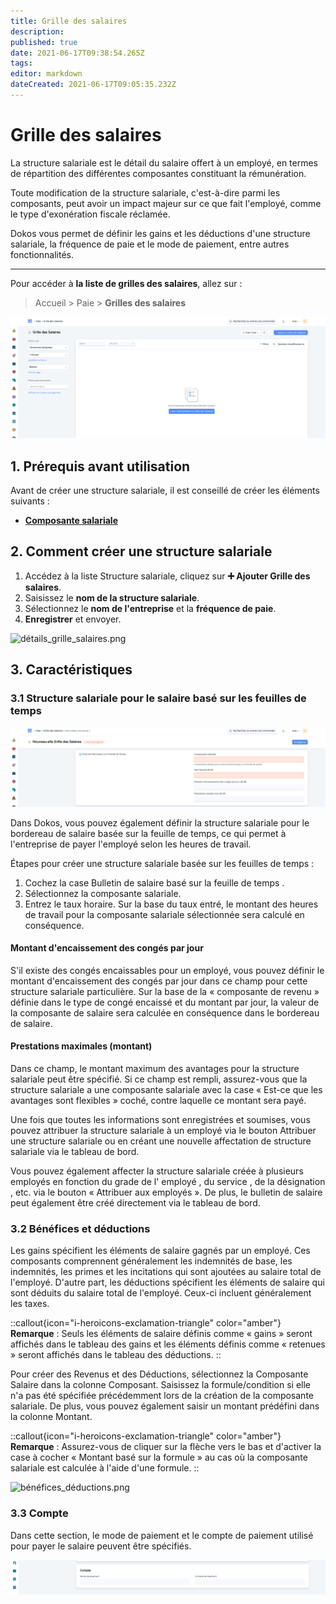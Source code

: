 ```yaml
---
title: Grille des salaires
description: 
published: true
date: 2021-06-17T09:38:54.265Z
tags: 
editor: markdown
dateCreated: 2021-06-17T09:05:35.232Z
---
```


# Grille des salaires

La structure salariale est le détail du salaire offert à un employé, en termes de répartition des différentes composantes constituant la rémunération.

Toute modification de la structure salariale, c'est-à-dire parmi les composants, peut avoir un impact majeur sur ce que fait l'employé, comme le type d'exonération fiscale réclamée.

Dokos vous permet de définir les gains et les déductions d'une structure salariale, la fréquence de paie et le mode de paiement, entre autres fonctionnalités.

---

Pour accéder à **la liste de grilles des salaires**, allez sur :

> Accueil > Paie > **Grilles des salaires**

![liste.png](/content/payroll/salary-structure/liste.png)

## 1. Prérequis avant utilisation

Avant de créer une structure salariale, il est conseillé de créer les éléments suivants :

- **[Composante salariale](/dokos/hrms/paie/salary-component)**

## 2. Comment créer une structure salariale

1. Accédez à la liste Structure salariale, cliquez sur **:heavy_plus_sign: Ajouter Grille des salaires**.
2. Saisissez le **nom de la structure salariale**.
3. Sélectionnez le **nom de l'entreprise** et la **fréquence de paie**.
4. **Enregistrer** et envoyer.

![détails_grille_salaires.png](/content/payroll/salary-structure/détails_grille_salaires.png)


## 3. Caractéristiques

### 3.1 Structure salariale pour le salaire basé sur les feuilles de temps

![fiche_de_temps.png](/content/payroll/salary-structure/fiche_de_temps.png)

Dans Dokos, vous pouvez également définir la structure salariale pour le bordereau de salaire basée sur la feuille de temps, ce qui permet à l'entreprise de payer l'employé selon les heures de travail.

Étapes pour créer une structure salariale basée sur les feuilles de temps :

1. Cochez la case Bulletin de salaire basé sur la feuille de temps .
2. Sélectionnez la composante salariale.
3. Entrez le taux horaire. Sur la base du taux entré, le montant des heures de travail pour la composante salariale sélectionnée sera calculé en conséquence.

#### Montant d'encaissement des congés par jour

S'il existe des congés encaissables pour un employé, vous pouvez définir le montant d'encaissement des congés par jour dans ce champ pour cette structure salariale particulière. Sur la base de la « composante de revenu » définie dans le type de congé encaissé et du montant par jour, la valeur de la composante de salaire sera calculée en conséquence dans le bordereau de salaire.

#### Prestations maximales (montant)

Dans ce champ, le montant maximum des avantages pour la structure salariale peut être spécifié. Si ce champ est rempli, assurez-vous que la structure salariale a une composante salariale avec la case « Est-ce que les avantages sont flexibles » coché, contre laquelle ce montant sera payé.

Une fois que toutes les informations sont enregistrées et soumises, vous pouvez attribuer la structure salariale à un employé via le bouton Attribuer une structure salariale ou en créant une nouvelle affectation de structure salariale via le tableau de bord.

Vous pouvez également affecter la structure salariale créée à plusieurs employés en fonction du grade de l' employé , du service , de la désignation , etc. via le bouton « Attribuer aux employés ». De plus, le bulletin de salaire peut également être créé directement via le tableau de bord.

### 3.2 Bénéfices et déductions

Les gains spécifient les éléments de salaire gagnés par un employé. Ces composants comprennent généralement les indemnités de base, les indemnités, les primes et les incitations qui sont ajoutées au salaire total de l'employé. D'autre part, les déductions spécifient les éléments de salaire qui sont déduits du salaire total de l'employé. Ceux-ci incluent généralement les taxes.

::callout{icon="i-heroicons-exclamation-triangle" color="amber"}
**Remarque** : Seuls les éléments de salaire définis comme « gains » seront affichés dans le tableau des gains et les éléments définis comme « retenues » seront affichés dans le tableau des déductions.
::

Pour créer des Revenus et des Déductions, sélectionnez la Composante Salaire dans la colonne Composant. Saisissez la formule/condition si elle n'a pas été spécifiée précédemment lors de la création de la composante salariale. De plus, vous pouvez également saisir un montant prédéfini dans la colonne Montant.

::callout{icon="i-heroicons-exclamation-triangle" color="amber"}
**Remarque** : Assurez-vous de cliquer sur la flèche vers le bas et d'activer la case à cocher « Montant basé sur la formule » au cas où la composante salariale est calculée à l'aide d'une formule.
::

![bénéfices_déductions.png](/content/payroll/salary-structure/bénéfices_déductions.png)

### 3.3 Compte

Dans cette section, le mode de paiement et le compte de paiement utilisé pour payer le salaire peuvent être spécifiés.

![compte.png](/content/payroll/salary-structure/compte.png)
